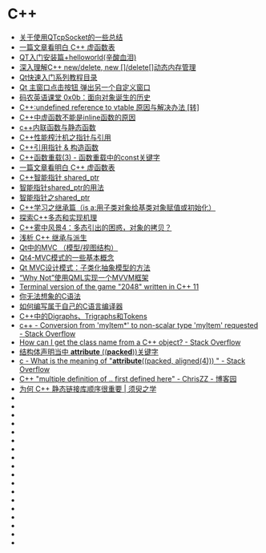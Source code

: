 # C++
*   [关于使用QTcpSocket的一些总结](https://blog.csdn.net/u011125673/article/details/50474491)
*   [一篇文章看明白 C++ 虚函数表](http://www.jizhuomi.com/software/718.html)
*   [QT入门安装篇+helloworld(辛酸血泪)](https://blog.csdn.net/qq_37059483/article/details/77800592)
*   [深入理解C++ new/delete, new []/delete[]动态内存管理](http://www.cnblogs.com/tp-16b/p/8684298.html)
*   [Qt快速入门系列教程目录](http://www.qter.org/portal.php?mod=view&aid=26)
*   [Qt 主窗口点击按钮 弹出另一个自定义窗口](https://blog.csdn.net/coldplayplay/article/details/78566151)
*   [码农英语课堂 0x0b：面向对象诞生的历史](https://mp.weixin.qq.com/s/xvhhGgpsxBV_ho7i1STkCg)
*   [C++:undefined reference to vtable 原因与解决办法 [转]](https://blog.csdn.net/ai2000ai/article/details/47317863)
*   [C++中虚函数不能是inline函数的原因](https://blog.csdn.net/flydreamforever/article/details/61429140)
*   [c++内联函数与静态函数](https://www.cnblogs.com/dongzhuangdian/p/5080873.html)
*   [C++性能榨汁机之指针与引用](http://irootlee.com/juicer_pointer_reference/)
*   [C++引用指针 & 构造函数](http://www.cnblogs.com/tp-16b/p/8619813.html)
*   [C++函数重载(3) - 函数重载中的const关键字](https://blog.csdn.net/shltsh/article/details/45939977)
*   [一篇文章看明白 C++ 虚函数表](http://www.jizhuomi.com/software/718.html)
*   [C++智能指针 shared_ptr](https://www.cnblogs.com/diysoul/p/5930361.html)
*   [智能指针shared_ptr的用法](https://www.cnblogs.com/jiayayao/archive/2016/12/03/6128877.html)
*   [智能指针之shared_ptr](https://blog.csdn.net/qq_33452263/article/details/79062426)
*   [C++学习之继承篇（is a:用子类对象给基类对象赋值或初始化）](https://blog.csdn.net/hudfang/article/details/50544371)
*   [探索C++多态和实现机理](http://www.cnblogs.com/tp-16b/p/8904581.html)
*   [C++雾中风景4：多态引出的困惑，对象的拷贝？](http://www.cnblogs.com/happenlee/p/8037391.html)
*   [浅析 C++ 继承与派生](http://blog.jobbole.com/108510/)
*   [Qt中的MVC （模型/视图结构）](https://blog.csdn.net/rl529014/article/details/52072380)
*   [Qt4-MVC模式的一些基本概念](https://www.adamfei.com/qt4-mvc-1-some-basic-concepts-of-mvc-pattern/)
*   [Qt MVC设计模式：子类化抽象模型的方法](https://blog.csdn.net/qq_19672579/article/details/47042395)
*   [“Why Not”使用QML实现一个MVVM框架](http://www.qtcn.org/bbs/read-htm-tid-62886.html)
*   [Terminal version of the game "2048" written in C++ 11](https://github.com/plibither8/2048.cpp?utm_source=tuicool&utm_medium=referral)
*   [你无法想象的C语法](http://tchen.me/posts/2013-07-18-c-grammar-you-cannot-imagine.html?utm_source=tuicool&utm_medium=referral)
*   [如何编写属于自己的C语言编译器](http://www.4hou.com/technology/9124.html)
*   [C++中的Digraphs、Trigraphs和Tokens](https://lrita.github.io/2018/09/29/digraphs-trigraphs-and-tokens-in-cpp/)
*   [c++ - Conversion from 'myItem*' to non-scalar type 'myItem' requested - Stack Overflow](https://stackoverflow.com/questions/3919850/conversion-from-myitem-to-non-scalar-type-myitem-requested)
*   [How can I get the class name from a C++ object? - Stack Overflow](https://stackoverflow.com/questions/3649278/how-can-i-get-the-class-name-from-a-c-object)
*   [结构体声明当中 __attribute__ ((__packed__))关键字](https://blog.csdn.net/wuxing26jiayou/article/details/79609025)
*   [c - What is the meaning of "__attribute__((packed, aligned(4))) " - Stack Overflow](https://stackoverflow.com/questions/11770451/what-is-the-meaning-of-attribute-packed-aligned4)
*   [C++ "multiple definition of .. first defined here" - ChrisZZ - 博客园](https://www.cnblogs.com/zjutzz/p/4018816.html)
*   [为何 C++ 静态链接库顺序很重要 | 须臾之学](https://blog.xizhibei.me/2019/02/24/why-library-order-matters-in-cpp-static-linking/)
*   []()
*   []()
*   []()
*   []()
*   []()
*   []()
*   []()
*   []()
*   []()
*   []()
*   []()
*   []()
*   []()
*   []()
*   []()
*   []()
*   []()
*   []()






